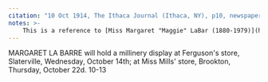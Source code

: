 ```yaml
---
citation: "10 Oct 1914, The Ithaca Journal (Ithaca, NY), p10, newspapers.com"
notes: >-
    This is a reference to [Miss Margaret "Maggie" LaBar (1880-1979)](https://www.findagrave.com/memorial/88609026/margaret-labar) of Danby who describes herself in the census as a "seamstress". Her name has several variations in spelling. In relation to the Mills store, it is consistently spelled "La Barre" however, Margaret did many similar store displays in which her name is consisently spelled "LaBarr". The same is true of many of her mentions in the Danby gossip columns, where both "LaBarr" and "LaBar" are used. "LaBarr" is used in Margaret's own notices and advertisements: she advertised the sale of millinery supplies from her home in Danby, and she also owned a home that she rented. The intermixing of "LaBar" and "LaBarr" occur over many decades, and even her father's obituary spells the family name as "LaBarr". Yet the grave markers say "LABAR" and census data consisently show spelling/capitalization of "LaBar". 
---
```


MARGARET LA BARRE will hold a millinery display at Ferguson's store, Slaterville, Wednesday, October 14th; at Miss Mills' store, Brookton, Thursday, October 22d. 10-13

